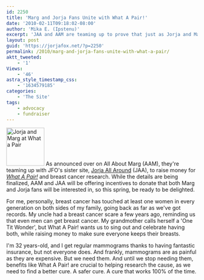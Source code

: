 ```yaml
---
id: 2250
title: 'Marg and Jorja Fans Unite with What A Pair!'
date: '2010-02-11T09:18:02-08:00'
author: 'Mika E. (Ipstenu)'
excerpt: 'JAA and AAM are teaming up to prove that just as Jorja and Marg make a great pair, so do their fans!'
layout: post
guid: 'https://jorjafox.net/?p=2250'
permalink: /2010/marg-and-jorja-fans-unite-with-what-a-pair/
aktt_tweeted:
    - '1'
Views:
    - '46'
astra_style_timestamp_css:
    - '1634579185'
categories:
    - 'The Site'
tags:
    - advocacy
    - fundraiser
---
```


<img src="//static.jorjafox.net/wordpress/2010/02/MargJorja-WhatAPair-100x100.jpg" alt="Jorja and Marg at What a Pair " title="MargJorja-WhatAPair" width="100" height="100" class="size-thumbnail wp-image-2251" /> As announced over on All About Marg (AAM), they're teaming up with JFO's sister site, <a href="http://community.livejournal.com/jorjaallaround/">Jorja All Around</a> (JAA), to raise money for _<a href="http://whatapair.org/">What A Pair!</a>_ and breast cancer research.  While the details are being finalized, AAM and JAA will be offering incentives to donate that both Marg and Jorja fans will be interested in, so this spring, be ready to be delighted.

For me, personally, breast cancer has touched at least one women in every generation on both sides of my family, going back as far as we've got records. My uncle had a breast cancer scare a few years ago, reminding us that even men can get breast cancer. My grandmother calls herself a 'One Tit Wonder', but What A Pair! wants us to sing out and celebrate having both, while raising money to make sure everyone keeps their breasts.

I'm 32 years-old, and I get regular mammograms thanks to having fantastic insurance, but not everyone does.  And frankly, mammograms are as painful as they are expensive.  But we need them.  And until we stop needing them, benefits like What A Pair! are crucial to helping research the cause, as we need to find a better cure.  A safer cure.  A cure that works 100% of the time.
